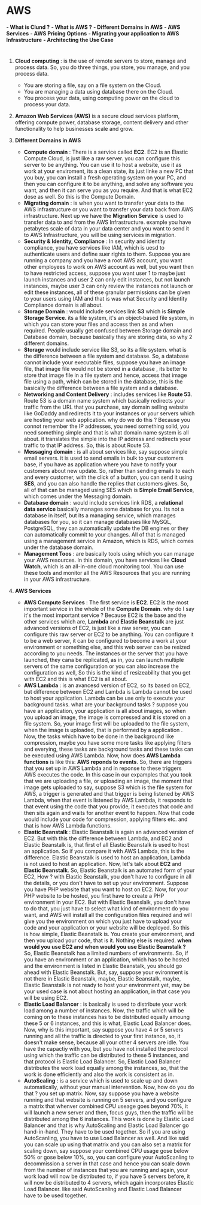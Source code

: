 
# **AWS**  

**-   What is Clund ?**
**-   What is AWS ?**
**-   Different Domains in AWS**
**-   AWS Services**
**-   AWS Pricing Options**
**-   Migrating your application to AWS Infrastructure**
**-   Architecting the Use Case**
#

1.  **Cloud computing** : is the use of remote servers to store, manage and process data. So, you do three things, you store, you manage, and you process data.
	-   You are storing a file, say on a file system on the Cloud.
	-   You are managing a data using database there on the Cloud.
	-   You process your data, using computing power on the cloud to process your data.
     
2. **Amazon Web Services (AWS)** is a secure cloud services platform,  offering compute power, database storage, content delivery and other functionality to help businesses scale and grow.  

3. **Different Domains in AWS**
	- **Compute domain** : There is a service called **EC2**. EC2 is an Elastic Compute Cloud, is just like a raw server. you can configure this server to be anything. You can use it to host a website, use it as work at your enviroment, its a clean state, its just linke a new PC that you buy, you can install a fresh operating system on your PC, and then you can configure it to be anything, and solve any software you want, and then it can serve you as you require. And that is what EC2 dose as well. So this is the Compute Domain.
	- **Migrating domain** : is when you want to transfer your data to the AWS infrastructure or you want to transfer your data back from AWS infrastructure. Next up we have the **Migration Service** is used to transfer data to and from the AWS Infrastructure.  example you have petabytes scale of data in your data center and you want to send it to AWS Infrastructure, you will be using services in migration.
	-  **Security & Identity, Compliance** : In security and identity compliance, you have services like IAM, which is uesd to authenticate users and define suer rights to them. Suppose you are running a company and you have a root AWS account, you want other employees to work on AWS account as well, but you want then to have restricted access, suppose you want user 1 to maybe just launch instances and user 2 can only edit instances, but not launch instances, maybe user 3 can only review the instances not launch or edit these instances, all of these granular permissions can be given to your users using IAM and that is was what Security and Identity Compliance domain is all about.
	- **Storage Domain** :  would include services link **S3** which is **Simple Storage Service**. its a file system, it's an object-based file system, in which you can store your files and access then as and when required. People usually get confused between Storage domain and Database domain, because basically they are storing data, so why 2 different domains. 
	- **Storage**  would include service like S3, so its a file system. what is the difference between a file system and database. So, a database cannot include your executable files, suppose you have an image file, that image file would not be stored in a database , its better to store that image file in a file system and hence, access that image file using a path, which can be stored in the database, this is the basically the difference between a file system and a database.
	- **Networking and Content Delivery** : includes services like **Route 53**. Route 53 is a domain name system which basically redirects your traffic from the URL that you purchase, say domain selling website like GoDaddy and redirects it to your instances or your servers which are hosting your web application. why do we do this ? Because you connot remember the IP addresses, you need something solid, you need something simple and that is what domain name system is all about. it translates the simple into the IP address and redirects your traffic to that IP address. So, this is about Route 53.
	- **Messaging domain** : is all about services like, say suppose simple email servers. it is used to send emails in bulk to your customers base, if you have as application where you have to notify your customers about new update. So, rather than sending emails to each and every customer, with the click of a button, you can send it using **SES**, and you can also handle the replies that customers gives. So, all of that can be managed using SES which is **Simple Email Service**, which comes under the Messaging domain.
	- **Database domain** : would include services link RDS, a **relational data service** basically manages some database for you. Its not a database in itself, but its a managing service, which manages databases for you, so it can manage databases like MySQL, PostgreSQL, they can automatically update the DB engines or they can automatically commit to your changes. All of that is managed using a management service in Amazon, which is RDS, which comes under the database domain.
	- **Management Toos** : are basically tools using which you can manage your AWS resources. In this domain, you have services like **Cloud Watch**, which is an all-in-one cloud monitoring tool. You can use these tools and monitor all the AWS Resources that you are running in your AWS infrastructure.

4. **AWS Services**
	- **AWS Compute Services** : The first service is **EC2**. EC2 is the most important service in the whole of the **Compute Domain**. why do I say it's the most important service ?  Because EC2 is the base and the other services which are, **Lambda** and **Elastic Beanstalk** are just advanced versions of EC2, is just like a raw server, you can configure this raw server or EC2 to be anything. You can configure it to be a web server, it can be configured to become a work at your environment or something else, and this web server can be resized according to you needs. The instances or the server that you have launched, they cana be replicated, as in, you can launch multiple servers of the same configuration or you can also increase the configuration as well, So this is the kind of resizeability that you get with EC2 and this is what EC2 is all about. 
	- **AWS Lambda** : is an avancesd version of EC2, so its based on EC2, but difference between EC2 and Lambda is Lambda cannot be used to host your application. Lambda can be use only to execute your background tasks. what are your background tasks ? suppose you have an application, your application is all about images, so when you upload an image, the image is compressed and it is stored on a file system. So, your image first will be uploaded to the file system, when the image is uploaded, that is performed by a application . Now, the tasks which have to be done in the background like compression, maybe you have some more tasks like applying filters and everying, these tasks are background tasks and these tasks can be executed using AWS Lambda. Now, how does **AWS Lambda functions** is like this: **AWS reponds to events**. So, there are triggers that you set up in AWS Lambda and in reponse to these triggers AWS executes the code. In this case in our expamples that you took that we are uploading a file, or uploading an image, the moment that image gets uploaded to say, suppose S3 which is the file system for AWS, a trigger is generated and that trigger is being listened by AWS Lambda, when that event is listened by AWS Lambda, it responds to that event using the code that you provide, it executes that code and then sits again and waits for another event to happen. Now that code would include your code for compression, applying filters etc. and that is how AWS Lambda functions.
	- **Elastic Beanstalk** : Elastic Beanstalk is again an advanced version of EC2. But with this the difference between Lambda, and EC2 and Elastic Beanstalk is, that first of all Elastic Beanstalk is used to host an application. So if you compare it with AWS Lambda, this is the difference. Elastic Beanstalk is used to host an application, Lambda is not used to host an application. Now, let's talk about **EC2** and **Elastic Beanstalk**. So, Elastic Beanstalk is an automated form of your EC2, How ? with Elastic Beanstalk, you don't have to configure in all the details, or you don't have to set up your environment. Suppose you have PHP website that you want to host on EC2. Now, for your PHP website to be hosted, you first have to create a PHP environment in your EC2. But with Elastic Beanslalk, you don't have to do that, you just have to select what kind of environment do you want, and AWS will install all the configuration files required and will give you the environment on which you just have to upload your code and your application or your website will be deployed. So this is how simple, Elastic Beanstalk is. You create your environment, and then you upload your code, that is it. Nothing else is required. **when would you use EC2 and when would you use Elastic Beanstalk ?** So, Elastic Beanstalk has a limited numbers of environments. So, if you have an environment or an application, which has to be hosted and the environment is listed in Elastic Beanstalk, you should go ahead with Elastic Beanstalk. But, say, suppose your evironment is not there in Elastic Beanstalk, maybe, Elastic Beanstalk, maybe, Elastic Beanstalk is not ready to host your environment yet, may be your used case is not about hosting an application, in that case you will be using EC2.
	- **Elastic Load Balancer** : is basically is used to distribute your work load among a number of instances.  Now, the traffic which will be coming on to these instances has to be distributed equally amoung these 5 or 6 instances, and this is what, Elastic Load Balancer does. Now, why is this important, say suppose you have 4 or 5 servers running and all the traffic is directed to your first instance, so, it doesn't make sense, because all your other 4 servers are idle. You have the capactiy with you, but you have not installed the protocol using which the traffic can be distributed to these 5 instances, and that protocol is Elastic Load Balancer. So, Elastic Load Balancer distributes the work load equally among the instances, so, that the work is done efficiently and also the work is consistent as in.
	- **AutoScaling** :  is a service which is used to scale up and down automatically, without your manual intervention. Now, how do you do that ? you set up matrix. Now, say suppose you have a website running and that website is running on 5 servers, and you configure a matrix that whenver combined CPU useage goes beyond 70%, it will launch a new server and then, focus guys, then the traffic will be distributed among the 6 instances. This work is done by Elastic Load Balancer and that is why AutoScaling and Elastic Load Balancer go hand-in-hand. They have to be used together. So if you are using AutoScanling, you have to use Load Balancer as well. And like said you can scale up using that matrix and you can also set a matrix for scaling down, say suppose your combined CPU usage gose below 50% or gose below 10%, so, you can configure your  AutoScanling to decommission a server in that case and hence you can scale down from the number of instances that you are running and again, your work load will now be distributed to, if you have 5 servers before, it will now be distributed to 4 servers, which again incorporates Elastic Load Balancer. like said AutoScanling and Elastic Load Balancer have to be used together.
